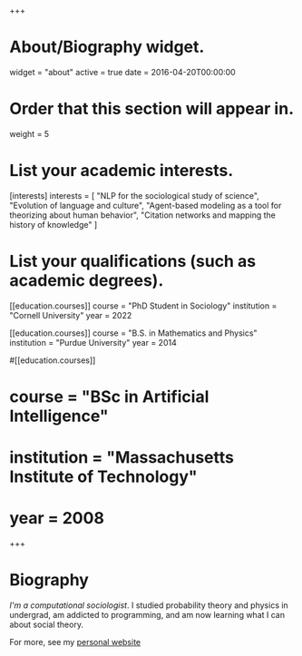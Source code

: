 +++
# About/Biography widget.
widget = "about"
active = true
date = 2016-04-20T00:00:00

# Order that this section will appear in.
weight = 5

# List your academic interests.
[interests]
  interests = [
    "NLP for the sociological study of science",
    "Evolution of language and culture",
    "Agent-based modeling as a tool for theorizing about human behavior",
    "Citation networks and mapping the history of knowledge"
  ]

# List your qualifications (such as academic degrees).
[[education.courses]]
  course = "PhD Student in Sociology"
  institution = "Cornell University"
  year = 2022

[[education.courses]]
  course = "B.S. in Mathematics and Physics"
  institution = "Purdue University"
  year = 2014

#[[education.courses]]
#  course = "BSc in Artificial Intelligence"
#  institution = "Massachusetts Institute of Technology"
#  year = 2008
 
+++

# Biography

*I'm a computational sociologist*.
  I studied probability theory and physics in undergrad,
  am addicted to programming,
  and am now learning what I can about social theory.

For more, see my [personal website](http://www.alecmcgail.com/)

[//]: # (- Language and communication)
[//]: # ( - Structures of meaning)
